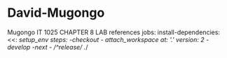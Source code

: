 # David-Mugongo
Mugongo
IT 1025
CHAPTER 8 LAB
references
jobs:
install-dependencies:
<<: *setup_env 
steps:
    -checkout
    - attach_workspace
    at: '.'
   version: 2
          -develop
          -next
          - /^release\/ .*/
